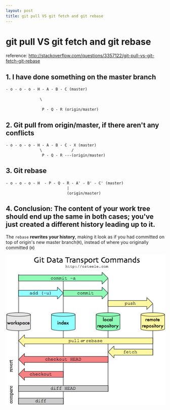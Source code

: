 ```yaml
---
layout: post
title: git pull VS git fetch and git rebase
---
```


# git pull VS git fetch and git rebase

reference: http://stackoverflow.com/questions/3357122/git-pull-vs-git-fetch-git-rebase


## 1. I have done something on the master branch

```
- o - o - o - H - A - B - C (master)

               \
               
                P - Q - R (origin/master)
```

## 2. Git pull from origin/master, if there aren't any conflicts
```
- o - o - o - H - A - B - C - X (master)
               \             /
                P - Q - R ---(origin/master)
```

## 3. Git rebase
```
- o - o - o - H  - P - Q - R - A' - B' - C' (master)
                           |
                           (origin/master)
```

## 4. Conclusion: The content of your work tree should end up the same in both cases; you've just created a different history leading up to it. 

The `rebase` **rewrites your history**, making it look as if you had committed on top of origin's new master branch(`R`), instead of where you originally committed (`H`)

<img src="../images/git_pull_vs_fetch.png" alt="" style="width: 800px;"/>
